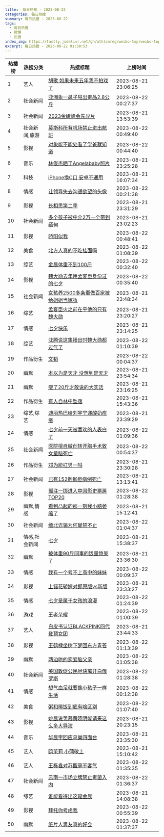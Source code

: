 ```yaml
---
title:  每日热搜 - 2023-08-22
categories: 每日热搜
summary: 每日热搜 - 2023-08-22
tags:
  - 每日热搜
  - 微博
  - 热搜
index_img: https://fastly.jsdelivr.net/gh/athlonreg/weibo-top/weibo-top.jpeg
excerpt: 每日热搜 - 2023-08-22 01:38:53
---
```


| 热搜榜 | 热搜分类 | 热搜标题 | 上榜时间 |
| --- | --- | --- | --- |
| 1 | 艺人 | [胡歌 如果未来五年我不拍戏了](https://s.weibo.com/weibo%3Fq%3D%2523%E8%83%A1%E6%AD%8C%20%E5%A6%82%E6%9E%9C%E6%9C%AA%E6%9D%A5%E4%BA%94%E5%B9%B4%E6%88%91%E4%B8%8D%E6%8B%8D%E6%88%8F%E4%BA%86%2523) | 2023-08-21 23:06:25 | 
| 2 | 社会新闻 | [亚洲象一鼻子甩出毒品2.8公斤](https://s.weibo.com/weibo%3Fq%3D%2523%E4%BA%9A%E6%B4%B2%E8%B1%A1%E4%B8%80%E9%BC%BB%E5%AD%90%E7%94%A9%E5%87%BA%E6%AF%92%E5%93%812.8%E5%85%AC%E6%96%A4%2523) | 2023-08-22 00:27:37 | 
| 3 | 社会新闻 | [2023金砖峰会先导片](https://s.weibo.com/weibo%3Fq%3D%25232023%E9%87%91%E7%A0%96%E5%B3%B0%E4%BC%9A%E5%85%88%E5%AF%BC%E7%89%87%2523) | 2023-08-21 13:53:39 | 
| 4 | 社会新闻,旅游 | [莫斯科所有机场禁止进出航班](https://s.weibo.com/weibo%3Fq%3D%2523%E8%8E%AB%E6%96%AF%E7%A7%91%E6%89%80%E6%9C%89%E6%9C%BA%E5%9C%BA%E7%A6%81%E6%AD%A2%E8%BF%9B%E5%87%BA%E8%88%AA%E7%8F%AD%2523) | 2023-08-22 00:49:40 | 
| 5 | 影视 | [对象能不能处看了学爸就知道](https://s.weibo.com/weibo%3Fq%3D%2523%E5%AF%B9%E8%B1%A1%E8%83%BD%E4%B8%8D%E8%83%BD%E5%A4%84%E7%9C%8B%E4%BA%86%E5%AD%A6%E7%88%B8%E5%B0%B1%E7%9F%A5%E9%81%93%2523) | 2023-08-22 00:44:40 | 
| 6 | 音乐 | [林俊杰晒了Angelababy照片](https://s.weibo.com/weibo%3Fq%3D%2523%E6%9E%97%E4%BF%8A%E6%9D%B0%E6%99%92%E4%BA%86Angelababy%E7%85%A7%E7%89%87%2523) | 2023-08-21 23:25:28 | 
| 7 | 科技 | [iPhone换C口 安卓不通用](https://s.weibo.com/weibo%3Fq%3D%2523iPhone%E6%8D%A2C%E5%8F%A3%20%E5%AE%89%E5%8D%93%E4%B8%8D%E9%80%9A%E7%94%A8%2523) | 2023-08-21 16:07:34 | 
| 8 | 情感 | [让领导失去沟通欲望的头像](https://s.weibo.com/weibo%3Fq%3D%2523%E8%AE%A9%E9%A2%86%E5%AF%BC%E5%A4%B1%E5%8E%BB%E6%B2%9F%E9%80%9A%E6%AC%B2%E6%9C%9B%E7%9A%84%E5%A4%B4%E5%83%8F%2523) | 2023-08-22 00:21:38 | 
| 9 | 影视 | [长相思第二季](https://s.weibo.com/weibo%3Fq%3D%2523%E9%95%BF%E7%9B%B8%E6%80%9D%E7%AC%AC%E4%BA%8C%E5%AD%A3%2523) | 2023-08-21 23:31:29 | 
| 10 | 社会新闻 | [多个孩子被中介2万一个带到缅甸](https://s.weibo.com/weibo%3Fq%3D%2523%E5%A4%9A%E4%B8%AA%E5%AD%A9%E5%AD%90%E8%A2%AB%E4%B8%AD%E4%BB%8B2%E4%B8%87%E4%B8%80%E4%B8%AA%E5%B8%A6%E5%88%B0%E7%BC%85%E7%94%B8%2523) | 2023-08-21 23:02:23 | 
| 11 | 影视 | [骄阳似我](https://s.weibo.com/weibo%3Fq%3D%2523%E9%AA%84%E9%98%B3%E4%BC%BC%E6%88%91%2523) | 2023-08-22 00:48:41 | 
| 12 | 美食 | [北方人真的不吃挂面吗](https://s.weibo.com/weibo%3Fq%3D%2523%E5%8C%97%E6%96%B9%E4%BA%BA%E7%9C%9F%E7%9A%84%E4%B8%8D%E5%90%83%E6%8C%82%E9%9D%A2%E5%90%97%2523) | 2023-08-22 01:08:39 | 
| 13 | 综艺 | [金晨体重不到100斤](https://s.weibo.com/weibo%3Fq%3D%2523%E9%87%91%E6%99%A8%E4%BD%93%E9%87%8D%E4%B8%8D%E5%88%B0100%E6%96%A4%2523) | 2023-08-22 00:32:40 | 
| 14 | 影视 | [魏大勋去年用孟宴臣身份过的七夕](https://s.weibo.com/weibo%3Fq%3D%2523%E9%AD%8F%E5%A4%A7%E5%8B%8B%E5%8E%BB%E5%B9%B4%E7%94%A8%E5%AD%9F%E5%AE%B4%E8%87%A3%E8%BA%AB%E4%BB%BD%E8%BF%87%E7%9A%84%E4%B8%83%E5%A4%95%2523) | 2023-08-22 00:35:40 | 
| 15 | 社会新闻 | [女孩养2500多条蚕做百家被给姐姐当嫁妆](https://s.weibo.com/weibo%3Fq%3D%2523%E5%A5%B3%E5%AD%A9%E5%85%BB2500%E5%A4%9A%E6%9D%A1%E8%9A%95%E5%81%9A%E7%99%BE%E5%AE%B6%E8%A2%AB%E7%BB%99%E5%A7%90%E5%A7%90%E5%BD%93%E5%AB%81%E5%A6%86%2523) | 2023-08-21 23:48:34 | 
| 16 | 综艺 | [孟宴臣火之前在乎他的只有魏大勋](https://s.weibo.com/weibo%3Fq%3D%2523%E5%AD%9F%E5%AE%B4%E8%87%A3%E7%81%AB%E4%B9%8B%E5%89%8D%E5%9C%A8%E4%B9%8E%E4%BB%96%E7%9A%84%E5%8F%AA%E6%9C%89%E9%AD%8F%E5%A4%A7%E5%8B%8B%2523) | 2023-08-21 23:20:27 | 
| 17 | 情感 | [七夕快乐](https://s.weibo.com/weibo%3Fq%3D%2523%E4%B8%83%E5%A4%95%E5%BF%AB%E4%B9%90%2523) | 2023-08-21 23:14:25 | 
| 18 | 综艺 | [沈腾说这集播出时魏大勋都过气了](https://s.weibo.com/weibo%3Fq%3D%2523%E6%B2%88%E8%85%BE%E8%AF%B4%E8%BF%99%E9%9B%86%E6%92%AD%E5%87%BA%E6%97%B6%E9%AD%8F%E5%A4%A7%E5%8B%8B%E9%83%BD%E8%BF%87%E6%B0%94%E4%BA%86%2523) | 2023-08-22 01:10:39 | 
| 19 | 作品衍生 | [文韬](https://s.weibo.com/weibo%3Fq%3D%2523%E6%96%87%E9%9F%AC%2523) | 2023-08-22 00:04:37 | 
| 20 | 幽默 | [本以为是天才 没想到是天才](https://s.weibo.com/weibo%3Fq%3D%2523%E6%9C%AC%E4%BB%A5%E4%B8%BA%E6%98%AF%E5%A4%A9%E6%89%8D%20%E6%B2%A1%E6%83%B3%E5%88%B0%E6%98%AF%E5%A4%A9%E6%89%8D%2523) | 2023-08-21 23:54:34 | 
| 21 | 幽默 | [瘦了20斤才敢说的大实话](https://s.weibo.com/weibo%3Fq%3D%2523%E7%98%A6%E4%BA%8620%E6%96%A4%E6%89%8D%E6%95%A2%E8%AF%B4%E7%9A%84%E5%A4%A7%E5%AE%9E%E8%AF%9D%2523) | 2023-08-21 23:16:25 | 
| 22 | 作品衍生 | [有人自林中坠落](https://s.weibo.com/weibo%3Fq%3D%2523%E6%9C%89%E4%BA%BA%E8%87%AA%E6%9E%97%E4%B8%AD%E5%9D%A0%E8%90%BD%2523) | 2023-08-21 15:43:36 | 
| 23 | 综艺,综艺 | [迪丽热巴给刘宇宁递酸奶疙瘩](https://s.weibo.com/weibo%3Fq%3D%2523%E8%BF%AA%E4%B8%BD%E7%83%AD%E5%B7%B4%E7%BB%99%E5%88%98%E5%AE%87%E5%AE%81%E9%80%92%E9%85%B8%E5%A5%B6%E7%96%99%E7%98%A9%2523) | 2023-08-21 23:39:29 | 
| 24 | 情感 | [七夕前一天被喜欢的人表白了](https://s.weibo.com/weibo%3Fq%3D%2523%E4%B8%83%E5%A4%95%E5%89%8D%E4%B8%80%E5%A4%A9%E8%A2%AB%E5%96%9C%E6%AC%A2%E7%9A%84%E4%BA%BA%E8%A1%A8%E7%99%BD%E4%BA%86%2523) | 2023-08-22 01:09:36 | 
| 25 | 社会新闻 | [医院擅自微创转开胸手术致女童脑死亡](https://s.weibo.com/weibo%3Fq%3D%2523%E5%8C%BB%E9%99%A2%E6%93%85%E8%87%AA%E5%BE%AE%E5%88%9B%E8%BD%AC%E5%BC%80%E8%83%B8%E6%89%8B%E6%9C%AF%E8%87%B4%E5%A5%B3%E7%AB%A5%E8%84%91%E6%AD%BB%E4%BA%A1%2523) | 2023-08-22 00:54:37 | 
| 26 | 作品衍生 | [邓为能扛男一吗](https://s.weibo.com/weibo%3Fq%3D%2523%E9%82%93%E4%B8%BA%E8%83%BD%E6%89%9B%E7%94%B7%E4%B8%80%E5%90%97%2523) | 2023-08-21 23:30:28 | 
| 27 | 社会新闻 | [已有152例猴痘病例死亡](https://s.weibo.com/weibo%3Fq%3D%2523%E5%B7%B2%E6%9C%89152%E4%BE%8B%E7%8C%B4%E7%97%98%E7%97%85%E4%BE%8B%E6%AD%BB%E4%BA%A1%2523) | 2023-08-21 13:13:41 | 
| 28 | 影视 | [孤注一掷进入中国影史票房TOP20](https://s.weibo.com/weibo%3Fq%3D%2523%E5%AD%A4%E6%B3%A8%E4%B8%80%E6%8E%B7%E8%BF%9B%E5%85%A5%E4%B8%AD%E5%9B%BD%E5%BD%B1%E5%8F%B2%E7%A5%A8%E6%88%BFTOP20%2523) | 2023-08-22 01:28:38 | 
| 29 | 幽默,情感 | [看到凸起的那一刻我小脑萎缩了](https://s.weibo.com/weibo%3Fq%3D%2523%E7%9C%8B%E5%88%B0%E5%87%B8%E8%B5%B7%E7%9A%84%E9%82%A3%E4%B8%80%E5%88%BB%E6%88%91%E5%B0%8F%E8%84%91%E8%90%8E%E7%BC%A9%E4%BA%86%2523) | 2023-08-21 15:12:41 | 
| 30 | 社会新闻 | [缅北诈骗为何屡禁不止](https://s.weibo.com/weibo%3Fq%3D%2523%E7%BC%85%E5%8C%97%E8%AF%88%E9%AA%97%E4%B8%BA%E4%BD%95%E5%B1%A1%E7%A6%81%E4%B8%8D%E6%AD%A2%2523) | 2023-08-22 01:04:37 | 
| 31 | 情感,社会新闻 | [七夕](https://s.weibo.com/weibo%3Fq%3D%2523%E4%B8%83%E5%A4%95%2523) | 2023-08-21 15:38:37 | 
| 32 | 幽默 | [被体重90斤同事的饭量惊呆了](https://s.weibo.com/weibo%3Fq%3D%2523%E8%A2%AB%E4%BD%93%E9%87%8D90%E6%96%A4%E5%90%8C%E4%BA%8B%E7%9A%84%E9%A5%AD%E9%87%8F%E6%83%8A%E5%91%86%E4%BA%86%2523) | 2023-08-21 23:36:30 | 
| 33 | 情感 | [我有一个考不上高中的妹妹](https://s.weibo.com/weibo%3Fq%3D%2523%E6%88%91%E6%9C%89%E4%B8%80%E4%B8%AA%E8%80%83%E4%B8%8D%E4%B8%8A%E9%AB%98%E4%B8%AD%E7%9A%84%E5%A6%B9%E5%A6%B9%2523) | 2023-08-22 00:09:37 | 
| 34 | 影视 | [上错花轿嫁对郎原版vs新版](https://s.weibo.com/weibo%3Fq%3D%2523%E4%B8%8A%E9%94%99%E8%8A%B1%E8%BD%BF%E5%AB%81%E5%AF%B9%E9%83%8E%E5%8E%9F%E7%89%88vs%E6%96%B0%E7%89%88%2523) | 2023-08-21 23:33:27 | 
| 35 | 情感 | [七夕是属于女孩的浪漫](https://s.weibo.com/weibo%3Fq%3D%2523%E4%B8%83%E5%A4%95%E6%98%AF%E5%B1%9E%E4%BA%8E%E5%A5%B3%E5%AD%A9%E7%9A%84%E6%B5%AA%E6%BC%AB%2523) | 2023-08-22 01:24:39 | 
| 36 | 游戏 | [王者荣耀](https://s.weibo.com/weibo%3Fq%3D%2523%E7%8E%8B%E8%80%85%E8%8D%A3%E8%80%80%2523) | 2023-08-22 01:00:39 | 
| 37 | 艺人 | [白皮书认证BLACKPINK四代登顶女团](https://s.weibo.com/weibo%3Fq%3D%2523%E7%99%BD%E7%9A%AE%E4%B9%A6%E8%AE%A4%E8%AF%81BLACKPINK%E5%9B%9B%E4%BB%A3%E7%99%BB%E9%A1%B6%E5%A5%B3%E5%9B%A2%2523) | 2023-08-21 23:44:33 | 
| 38 | 影视 | [王鹤棣坐树下梦回东方青苍](https://s.weibo.com/weibo%3Fq%3D%2523%E7%8E%8B%E9%B9%A4%E6%A3%A3%E5%9D%90%E6%A0%91%E4%B8%8B%E6%A2%A6%E5%9B%9E%E4%B8%9C%E6%96%B9%E9%9D%92%E8%8B%8D%2523) | 2023-08-22 01:13:39 | 
| 39 | 幽默 | [两边哄的恋爱脑父亲](https://s.weibo.com/weibo%3Fq%3D%2523%E4%B8%A4%E8%BE%B9%E5%93%84%E7%9A%84%E6%81%8B%E7%88%B1%E8%84%91%E7%88%B6%E4%BA%B2%2523) | 2023-08-22 01:05:38 | 
| 40 | 社会新闻 | [美国敦促公民尽快离开白俄罗斯](https://s.weibo.com/weibo%3Fq%3D%2523%E7%BE%8E%E5%9B%BD%E6%95%A6%E4%BF%83%E5%85%AC%E6%B0%91%E5%B0%BD%E5%BF%AB%E7%A6%BB%E5%BC%80%E7%99%BD%E4%BF%84%E7%BD%97%E6%96%AF%2523) | 2023-08-22 01:28:38 | 
| 41 | 情感 | [想气血足就要像小孩子一样生活](https://s.weibo.com/weibo%3Fq%3D%2523%E6%83%B3%E6%B0%94%E8%A1%80%E8%B6%B3%E5%B0%B1%E8%A6%81%E5%83%8F%E5%B0%8F%E5%AD%A9%E5%AD%90%E4%B8%80%E6%A0%B7%E7%94%9F%E6%B4%BB%2523) | 2023-08-22 00:12:38 | 
| 42 | 美食 | [粥和稀饭到底有啥区别](https://s.weibo.com/weibo%3Fq%3D%2523%E7%B2%A5%E5%92%8C%E7%A8%80%E9%A5%AD%E5%88%B0%E5%BA%95%E6%9C%89%E5%95%A5%E5%8C%BA%E5%88%AB%2523) | 2023-08-22 01:07:40 | 
| 43 | 影视 | [姚晨说羡慕黄晓明能请来这么多大导演](https://s.weibo.com/weibo%3Fq%3D%2523%E5%A7%9A%E6%99%A8%E8%AF%B4%E7%BE%A1%E6%85%95%E9%BB%84%E6%99%93%E6%98%8E%E8%83%BD%E8%AF%B7%E6%9D%A5%E8%BF%99%E4%B9%88%E5%A4%9A%E5%A4%A7%E5%AF%BC%E6%BC%94%2523) | 2023-08-21 20:23:15 | 
| 44 | 音乐 | [华晨宇回应鸟巢四面台](https://s.weibo.com/weibo%3Fq%3D%2523%E5%8D%8E%E6%99%A8%E5%AE%87%E5%9B%9E%E5%BA%94%E9%B8%9F%E5%B7%A2%E5%9B%9B%E9%9D%A2%E5%8F%B0%2523) | 2023-08-21 23:35:30 | 
| 45 | 艺人 | [鸥茉莉 小蒲敬上](https://s.weibo.com/weibo%3Fq%3D%2523%E9%B8%A5%E8%8C%89%E8%8E%89%20%E5%B0%8F%E8%92%B2%E6%95%AC%E4%B8%8A%2523) | 2023-08-21 15:10:42 | 
| 46 | 艺人 | [王栎鑫对苏醒毫不客气](https://s.weibo.com/weibo%3Fq%3D%2523%E7%8E%8B%E6%A0%8E%E9%91%AB%E5%AF%B9%E8%8B%8F%E9%86%92%E6%AF%AB%E4%B8%8D%E5%AE%A2%E6%B0%94%2523) | 2023-08-22 01:35:35 | 
| 47 | 社会新闻 | [云南一市场立牌禁止毒菌入内](https://s.weibo.com/weibo%3Fq%3D%2523%E4%BA%91%E5%8D%97%E4%B8%80%E5%B8%82%E5%9C%BA%E7%AB%8B%E7%89%8C%E7%A6%81%E6%AD%A2%E6%AF%92%E8%8F%8C%E5%85%A5%E5%86%85%2523) | 2023-08-22 01:36:37 | 
| 48 | 综艺 | [谁能看得出这是金晨](https://s.weibo.com/weibo%3Fq%3D%2523%E8%B0%81%E8%83%BD%E7%9C%8B%E5%BE%97%E5%87%BA%E8%BF%99%E6%98%AF%E9%87%91%E6%99%A8%2523) | 2023-08-21 14:08:38 | 
| 49 | 影视 | [拜托你考虑我](https://s.weibo.com/weibo%3Fq%3D%2523%E6%8B%9C%E6%89%98%E4%BD%A0%E8%80%83%E8%99%91%E6%88%91%2523) | 2023-08-22 00:55:39 | 
| 50 | 幽默 | [纸片人男友真的好会](https://s.weibo.com/weibo%3Fq%3D%2523%E7%BA%B8%E7%89%87%E4%BA%BA%E7%94%B7%E5%8F%8B%E7%9C%9F%E7%9A%84%E5%A5%BD%E4%BC%9A%2523) | 2023-08-22 01:37:37 | 
